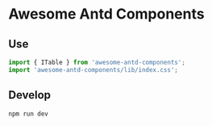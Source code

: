 # Awesome Antd Components

## Use

```javascript
import { ITable } from 'awesome-antd-components';
import 'awesome-antd-components/lib/index.css';
```

## Develop

```bash
npm run dev
```
